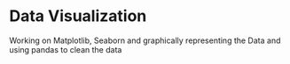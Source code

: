 # Data Visualization

Working on Matplotlib, Seaborn and graphically representing the Data and using pandas to clean the data
